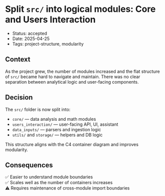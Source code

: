 # Split `src/` into logical modules: Core and Users Interaction

- Status: accepted
- Date: 2025-04-25
- Tags: project-structure, modularity

## Context

As the project grew, the number of modules increased and the flat structure of `src/` became hard to navigate and maintain. There was no clear separation between analytical logic and user-facing components.


## Decision

The `src/` folder is now split into:
- `core/` — data analysis and math modules  
- `users_interaction/` — user-facing API, UI, assistant  
- `data_inputs/` — parsers and ingestion logic  
- `utils/` and `storage/` — helpers and DB logic

This structure aligns with the C4 container diagram and improves modularity.

## Consequences

✅ Easier to understand module boundaries  
✅ Scales well as the number of containers increases  
⚠️ Requires maintenance of cross-module import boundaries